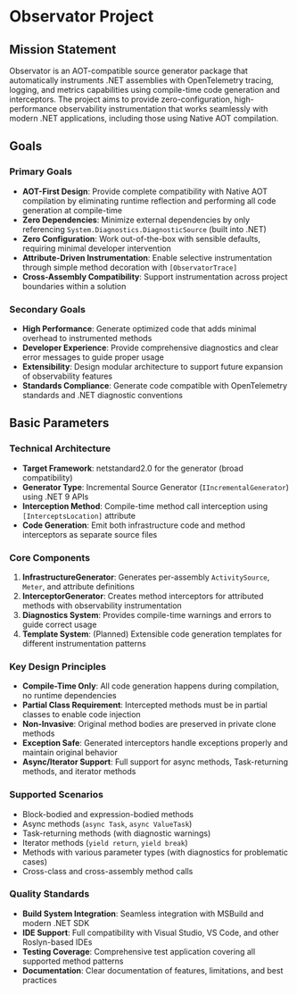 # Observator Project

## Mission Statement

Observator is an AOT-compatible source generator package that automatically instruments .NET assemblies with OpenTelemetry tracing, logging, and metrics capabilities using compile-time code generation and interceptors. The project aims to provide zero-configuration, high-performance observability instrumentation that works seamlessly with modern .NET applications, including those using Native AOT compilation.

## Goals

### Primary Goals
- **AOT-First Design**: Provide complete compatibility with Native AOT compilation by eliminating runtime reflection and performing all code generation at compile-time
- **Zero Dependencies**: Minimize external dependencies by only referencing `System.Diagnostics.DiagnosticSource` (built into .NET)
- **Zero Configuration**: Work out-of-the-box with sensible defaults, requiring minimal developer intervention
- **Attribute-Driven Instrumentation**: Enable selective instrumentation through simple method decoration with `[ObservatorTrace]`
- **Cross-Assembly Compatibility**: Support instrumentation across project boundaries within a solution

### Secondary Goals
- **High Performance**: Generate optimized code that adds minimal overhead to instrumented methods
- **Developer Experience**: Provide comprehensive diagnostics and clear error messages to guide proper usage
- **Extensibility**: Design modular architecture to support future expansion of observability features
- **Standards Compliance**: Generate code compatible with OpenTelemetry standards and .NET diagnostic conventions

## Basic Parameters

### Technical Architecture
- **Target Framework**: netstandard2.0 for the generator (broad compatibility)
- **Generator Type**: Incremental Source Generator (`IIncrementalGenerator`) using .NET 9 APIs
- **Interception Method**: Compile-time method call interception using `[InterceptsLocation]` attribute
- **Code Generation**: Emit both infrastructure code and method interceptors as separate source files

### Core Components
1. **InfrastructureGenerator**: Generates per-assembly `ActivitySource`, `Meter`, and attribute definitions
2. **InterceptorGenerator**: Creates method interceptors for attributed methods with observability instrumentation
3. **Diagnostics System**: Provides compile-time warnings and errors to guide correct usage
4. **Template System**: (Planned) Extensible code generation templates for different instrumentation patterns

### Key Design Principles
- **Compile-Time Only**: All code generation happens during compilation, no runtime dependencies
- **Partial Class Requirement**: Intercepted methods must be in partial classes to enable code injection
- **Non-Invasive**: Original method bodies are preserved in private clone methods
- **Exception Safe**: Generated interceptors handle exceptions properly and maintain original behavior
- **Async/Iterator Support**: Full support for async methods, Task-returning methods, and iterator methods

### Supported Scenarios
- Block-bodied and expression-bodied methods
- Async methods (`async Task`, `async ValueTask`)
- Task-returning methods (with diagnostic warnings)
- Iterator methods (`yield return`, `yield break`)
- Methods with various parameter types (with diagnostics for problematic cases)
- Cross-class and cross-assembly method calls

### Quality Standards
- **Build System Integration**: Seamless integration with MSBuild and modern .NET SDK
- **IDE Support**: Full compatibility with Visual Studio, VS Code, and other Roslyn-based IDEs
- **Testing Coverage**: Comprehensive test application covering all supported method patterns
- **Documentation**: Clear documentation of features, limitations, and best practices

